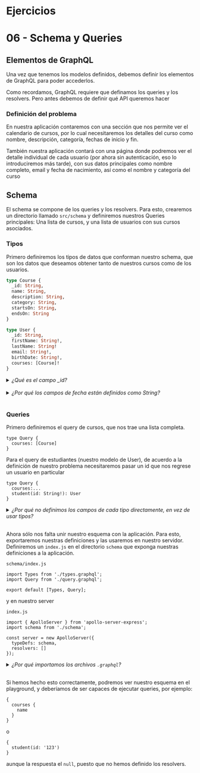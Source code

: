 # Ejercicios
# 06 - Schema y Queries

## Elementos de GraphQL

Una vez que tenemos los modelos definidos, debemos definir los elementos de GraphQL para poder accederlos.

Como recordamos, GraphQL requiere que definamos los queries y los resolvers. Pero antes debemos de definir qué API queremos hacer

### Definición del problema

En nuestra aplicación contaremos con una sección que nos permite ver el calendario de cursos, por lo cual necesitaremos los detalles del curso como nombre, descripción, categoría, fechas de inicio y fin.

También nuestra aplicación contará con una página donde podremos ver el detalle individual de cada usuario (por ahora sin autenticación, eso lo introduciremos más tarde), con sus datos principales como nombre completo, email y fecha de nacimiento, así como el nombre y categoría del curso

## Schema

El schema se compone de los queries y los resolvers. Para esto, crearemos un directorio llamado `src/schema` y definiremos nuestros Queries principales: Una lista de cursos, y una lista de usuarios con sus cursos asociados.

### Tipos

Primero definiremos los tipos de datos que conforman nuestro schema, que son los datos que deseamos obtener tanto de nuestros cursos como de los usuarios.

```graphql
type Course {
  _id: String,
  name: String,
  description: String,  
  category: String,
  startsOn: String,
  endsOn: String
}

type User {
  _id: String,
  firstName: String!,
  lastName: String!
  email: String!,
  birthDate: String!,
  courses: [Course]!
}
```

<details>
  <summary><i>¿Qué es el campo _id?</i></summary> 
  <br />
  Nuestros usuarios tendrán un campo `_id`, el cual es agregado por default por Mongo y es el un string hexadecimal usuaro como identificador.
</details>
<br />

<details>
  <summary><i>¿Por qué los campos de fecha están definidos como String?</i></summary> 
  <br />
  GraphQL, al ser sólo una especificación de cómo pedir y mandar información, tiene muy pocos tipos de datos, y deja la implementación a la librería que se encargue de producir y consumir esos datos. Por lo tal, no tiene un tipo Date o Timestamp, sino que la labor de convertir esa información corresponde en este caso a Apollo, que ejecuta el <i>casting</i> o conversión de tipos automáticamente.
</details>
<br />

### Queries

Primero definiremos el query de cursos, que nos trae una lista completa.

```
type Query {
  courses: [Course]
}
```

Para el query de estudiantes (nuestro modelo de User), de acuerdo a la definición de nuestro problema necesitaremos pasar un id que nos regrese un usuario en particular

```
type Query {
  courses:...
  student(id: String!): User
}
```

<details>
  <summary><i>¿Por qué no definimos los campos de cada tipo directamente, en vez de usar tipos?</i></summary> 
  <br />
  Si bien podríamos definir la respuesta directamente, es conveniente definir tipos en nuestros queries para poder utilizarlos en otros queries, por ejemplo si quisiéramos obtener el detalle individual de un curso, o una lista de alumnos.
  Una de las ventajas de usar tipos en GraphQL es que nos ayudan a definir la respuesta posible de nuestro API, aunque los campos específicos son definidos por el cliente.
</details>
<br />


Ahora sólo nos falta unir nuestro esquema con la aplicación. Para esto, exportaremos nuestras definiciones y las usaremos en nuestro servidor. Definiremos un `index.js` en el directorio `schema` que exponga nuestras definiciones a la aplicación.

`schema/index.js`
```
import Types from './types.graphql';
import Query from './query.graphql';

export default [Types, Query];
```

y en nuestro server

`index.js`
```
import { ApolloServer } from 'apollo-server-express';
import schema from './schema';

const server = new ApolloServer({
  typeDefs: schema,
  resolvers: []
});
```

<details>
  <summary><i>¿Por qué importamos los archivos <code>.graphql</code>?</i></summary> 
  <br />
  Gracias a Babel, podemos importar archivos de tipo `graphql` ya que estos son automáticamente compilados al código javascript que Apollo necesita.
</details>
<br />

Si hemos hecho esto correctamente, podremos ver nuestro esquema en el playground, y deberíamos de ser capaces de ejecutar queries, por ejemplo: 

```
{
  courses {
    name
  }
}
```
o 
```
{
  student(id: '123')
}
```

aunque la respuesta el `null`, puesto que no hemos definido los resolvers.

